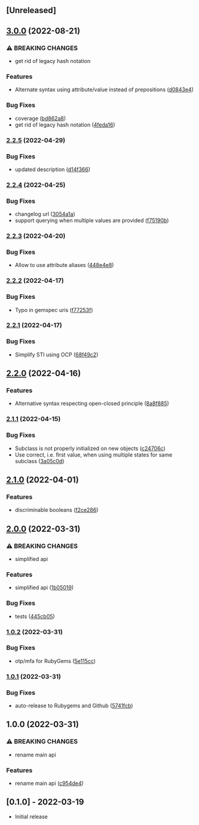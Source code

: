 ## [Unreleased]

## [3.0.0](https://github.com/gregorw/discriminable/compare/v2.2.5...v3.0.0) (2022-08-21)


### ⚠ BREAKING CHANGES

* get rid of legacy hash notation

### Features

* Alternate syntax using attribute/value instead of prepositions ([d0843e4](https://github.com/gregorw/discriminable/commit/d0843e4fdf7d9721c29d7259f5c8f0746d345d9b))


### Bug Fixes

* coverage ([bd862a8](https://github.com/gregorw/discriminable/commit/bd862a835fc0239f0ac59cac1e051293b4b547bc))
* get rid of legacy hash notation ([4feda16](https://github.com/gregorw/discriminable/commit/4feda16be37df14dd159b321d3e45a16127fa922))

### [2.2.5](https://github.com/gregorw/discriminable/compare/v2.2.4...v2.2.5) (2022-04-29)


### Bug Fixes

* updated description ([d14f366](https://github.com/gregorw/discriminable/commit/d14f366129b31a0b02d8e2314911a45e20ce1f92))

### [2.2.4](https://github.com/gregorw/discriminable/compare/v2.2.3...v2.2.4) (2022-04-25)


### Bug Fixes

* changelog url ([3054a1a](https://github.com/gregorw/discriminable/commit/3054a1a0137d8d3cccb55d7f2f06cb392053dab0))
* support querying when multiple values are provided ([f75190b](https://github.com/gregorw/discriminable/commit/f75190bcf33dcbddf507626bc77aa4709a594f4d))

### [2.2.3](https://github.com/gregorw/discriminable/compare/v2.2.2...v2.2.3) (2022-04-20)


### Bug Fixes

* Allow to use attribute aliases ([448e4e8](https://github.com/gregorw/discriminable/commit/448e4e81925543f1ee4949898f0ac6628eb2d3fd))

### [2.2.2](https://github.com/gregorw/discriminable/compare/v2.2.1...v2.2.2) (2022-04-17)


### Bug Fixes

* Typo in gemspec uris ([f77253f](https://github.com/gregorw/discriminable/commit/f77253f2cb2f400e04baf3c7bd6083f42ae3aa6b))

### [2.2.1](https://github.com/gregorw/discriminable/compare/v2.2.0...v2.2.1) (2022-04-17)


### Bug Fixes

* Simplify STI using OCP ([68f49c2](https://github.com/gregorw/discriminable/commit/68f49c2d0b7a9437525fe0bc9ebef1927fccb2e8))

## [2.2.0](https://github.com/gregorw/discriminable/compare/v2.1.1...v2.2.0) (2022-04-16)


### Features

* Alternative syntax respecting open-closed principle ([8a8f885](https://github.com/gregorw/discriminable/commit/8a8f8857dc24753dc08f21b2bfbb7b4317b7ed5c))

### [2.1.1](https://github.com/gregorw/discriminable/compare/v2.1.0...v2.1.1) (2022-04-15)


### Bug Fixes

* Subclass is not properly initialized on new objects ([c24706c](https://github.com/gregorw/discriminable/commit/c24706c9e8cd4c80ea20016e341f010a5a3c792b))
* Use correct, i.e. first value, when using multiple states for same subclass ([3a05c0d](https://github.com/gregorw/discriminable/commit/3a05c0d3a76080a39f40b1d57ce2862316693f97))

## [2.1.0](https://github.com/gregorw/discriminable/compare/v2.0.0...v2.1.0) (2022-04-01)


### Features

* discriminable booleans ([f2ce286](https://github.com/gregorw/discriminable/commit/f2ce2867db9b9f0504474d7237faa9caaab96624))

## [2.0.0](https://github.com/gregorw/discriminable/compare/v1.0.2...v2.0.0) (2022-03-31)


### ⚠ BREAKING CHANGES

* simplified api

### Features

* simplified api ([1b05019](https://github.com/gregorw/discriminable/commit/1b05019dc42aff7fe9ce5c752d7ce8ce09f5b4b7))


### Bug Fixes

* tests ([445cb05](https://github.com/gregorw/discriminable/commit/445cb053786c7a862dbeadcaa1af901832465632))

### [1.0.2](https://github.com/gregorw/discriminable/compare/v1.0.1...v1.0.2) (2022-03-31)


### Bug Fixes

* otp/mfa for RubyGems ([5e115cc](https://github.com/gregorw/discriminable/commit/5e115ccb7dfe06ccfe18d1ea1462512c9ca59f87))

### [1.0.1](https://github.com/gregorw/discriminable/compare/v1.0.0...v1.0.1) (2022-03-31)


### Bug Fixes

* auto-release to Rubygems and Github ([5741fcb](https://github.com/gregorw/discriminable/commit/5741fcb6381c7392ce323b520bfa474c13bc0168))

## 1.0.0 (2022-03-31)


### ⚠ BREAKING CHANGES

* rename main api

### Features

* rename main api ([c954de4](https://github.com/gregorw/discriminable/commit/c954de437753135d04eb33af9de75b0b49745a6a))

## [0.1.0] - 2022-03-19

- Initial release
